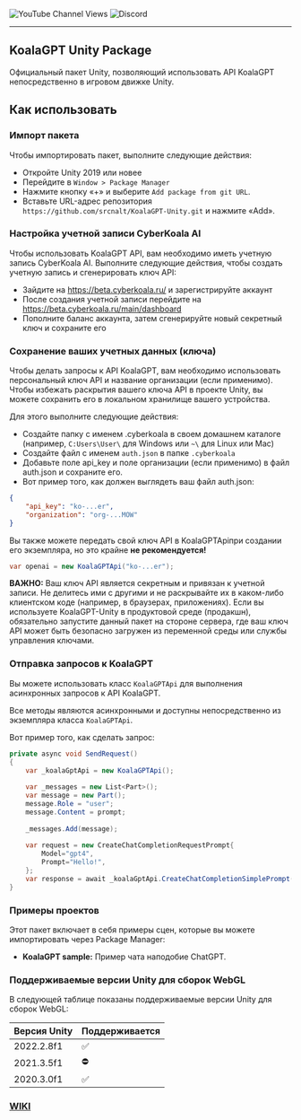 ![YouTube Channel Views](https://img.shields.io/youtube/channel/views/UCUpVfgd42h7pwZwCTcwjp8g)
![Discord](https://img.shields.io/discord/1016305251936129094)

---

## KoalaGPT Unity Package
Официальный пакет Unity, позволяющий использовать API KoalaGPT непосредственно в игровом движке Unity.

## Как использовать

### Импорт пакета
Чтобы импортировать пакет, выполните следующие действия:
- Откройте Unity 2019 или новее
- Перейдите в `Window > Package Manager`
- Нажмите кнопку «+» и выберите  `Add package from git URL`.
- Вставьте URL-адрес репозитория `https://github.com/srcnalt/KoalaGPT-Unity.git` и нажмите «Add».

### Настройка учетной записи CyberKoala AI
Чтобы использовать KoalaGPT API, вам необходимо иметь учетную запись CyberKoala AI. Выполните следующие действия, чтобы создать учетную запись и сгенерировать ключ API:

- Зайдите на https://beta.cyberkoala.ru/ и зарегистрируйте аккаунт
- После создания учетной записи перейдите на https://beta.cyberkoala.ru/main/dashboard
- Пополните баланс аккаунта, затем сгенерируйте новый секретный ключ и сохраните его

### Сохранение ваших учетных данных (ключа)

Чтобы делать запросы к API KoalaGPT, вам необходимо использовать персональный ключ API и название организации (если применимо). Чтобы избежать раскрытия вашего ключа API в проекте Unity, вы можете сохранить его в локальном хранилище вашего устройства.

Для этого выполните следующие действия:

- Создайте папку с именем .cyberkoala в своем домашнем каталоге (например, `C:Users\User\` для Windows или `~\` для Linux или Mac)
- Создайте файл с именем `auth.json` в папке `.cyberkoala`
- Добавьте поле api_key и поле организации (если применимо) в файл auth.json и сохраните его.
- Вот пример того, как должен выглядеть ваш файл auth.json:

```json
{
    "api_key": "ko-...er",
    "organization": "org-...MOW"
}
```

Вы также можете передать свой ключ API в KoalaGPTApiпри создании его экземпляра, но это крайне **не рекомендуется!**

```csharp
var openai = new KoalaGPTApi("ko-...er");
```

**ВАЖНО:** Ваш ключ API является секретным и привязан к учетной записи.
Не делитесь ими с другими и не раскрывайте их в каком-либо клиентском коде (например, в браузерах, приложениях).
Если вы используете KoalaGPT-Unity в продуктовой среде (продакшн), обязательно запустите данный пакет на стороне сервера, где ваш ключ API может быть безопасно загружен из переменной среды или службы управления ключами.

### Отправка запросов к KoalaGPT
Вы можете использовать класс `KoalaGPTApi` для выполнения асинхронных запросов к API KoalaGPT.

Все методы являются асинхронными и доступны непосредственно из экземпляра класса `KoalaGPTApi`.

Вот пример того, как сделать запрос:

```csharp
private async void SendRequest()
{
    var _koalaGptApi = new KoalaGPTApi();
    
    var _messages = new List<Part>();
    var message = new Part();
    message.Role = "user";
    message.Content = prompt;
    
    _messages.Add(message);
        
    var request = new CreateChatCompletionRequestPrompt{
        Model="gpt4",
        Prompt="Hello!",
    };
    var response = await _koalaGptApi.CreateChatCompletionSimplePrompt(request);
}
```

### Примеры проектов
Этот пакет включает в себя примеры сцен, которые вы можете импортировать через Package Manager:

- **KoalaGPT sample:** Пример чата наподобие ChatGPT.

### Поддерживаемые версии Unity для сборок WebGL
В следующей таблице показаны поддерживаемые версии Unity для сборок WebGL:

| Версия Unity| Поддерживается|
| --- | --- |
| 2022.2.8f1 | ✅ |
| 2021.3.5f1 | ⛔ |
| 2020.3.0f1 | ✅ |

### [WIKI](https://github.com/CyberKoalaStudios/KoalaGPT-Unity/wiki)

